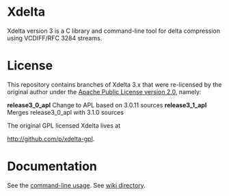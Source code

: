# Xdelta

Xdelta version 3 is a C library and command-line tool for delta
compression using VCDIFF/RFC 3284 streams.

# License

This repository contains branches of Xdelta 3.x that were
re-licensed by the original author under the [Apache Public
License version 2.0](http://www.apache.org/licenses/LICENSE-2.0),
namely:

__release3_0_apl__ Change to APL based on 3.0.11 sources
__release3_1_apl__ Merges release3_0_apl with 3.1.0 sources

The original GPL licensed Xdelta lives at

http://github.com/p/xdelta-gpl.

# Documentation

See the [command-line usage](https://github.com/jmacd/xdelta/blob/wiki/CommandLineSyntax.md).  See [wiki directory](https://github.com/jmacd/xdelta/tree/wiki).




